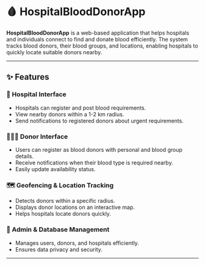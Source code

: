 # 🩸 HospitalBloodDonorApp

**HospitalBloodDonorApp** is a web-based application that helps hospitals and individuals connect to find and donate blood efficiently. The system tracks blood donors, their blood groups, and locations, enabling hospitals to quickly locate suitable donors nearby.

---

## ✨ Features

### 🏥 Hospital Interface
- Hospitals can register and post blood requirements.
- View nearby donors within a 1-2 km radius.
- Send notifications to registered donors about urgent requirements.

### 🧑‍🤝‍🧑 Donor Interface
- Users can register as blood donors with personal and blood group details.
- Receive notifications when their blood type is required nearby.
- Easily update availability status.

### 🗺️ Geofencing & Location Tracking
- Detects donors within a specific radius.
- Displays donor locations on an interactive map.
- Helps hospitals locate donors quickly.

### 🔧 Admin & Database Management
- Manages users, donors, and hospitals efficiently.
- Ensures data privacy and security.

---
